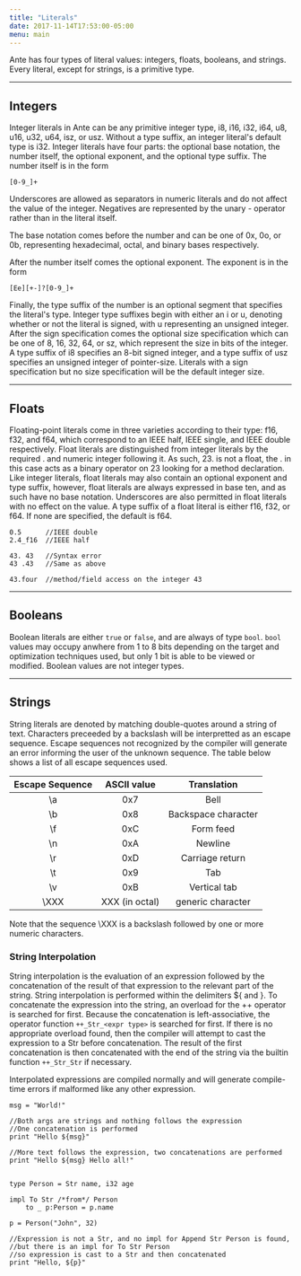 ```yaml
---
title: "Literals"
date: 2017-11-14T17:53:00-05:00
menu: main
---
```


Ante has four types of literal values: integers, floats, booleans, and strings.  Every literal,
except for strings, is a primitive type.

---
## Integers

Integer literals in Ante can be any primitive integer type, i8, i16, i32, i64, u8, u16, u32, u64, isz, or usz.  Without a type suffix,
an integer literal's default type is i32.  Integer literals have four parts: the optional base notation, the number itself, the 
optional exponent, and the optional type suffix.  The number itself is in the form

```
[0-9_]+
```

Underscores are allowed as separators in numeric literals and do not affect the value of the integer.
Negatives are represented by the unary - operator rather than in the literal itself.

The base notation comes before the number and can be one of 0x, 0o, or 0b, representing hexadecimal, octal, and binary bases
respectively.

After the number itself comes the optional exponent.  The exponent is in the form

```
[Ee][+-]?[0-9_]+
```

Finally, the type suffix of the number is an optional segment that specifies the literal's type.
Integer type suffixes begin with either an i or u, denoting whether or not the literal is signed, with u representing an unsigned integer.
After the sign specification comes the optional size specification which can be one of 8, 16, 32, 64, or sz, which represent the size in
bits of the integer.  A type suffix of i8 specifies an 8-bit signed integer, and a type suffix of usz specifies an unsigned integer
of pointer-size.  Literals with a sign specification but no size specification will be the default integer size.

---
## Floats

Floating-point literals come in three varieties according to their type: f16, f32, and f64, which correspond to an IEEE half, IEEE single,
and IEEE double respectively.  Float literals are distinguished from integer literals by the required . and numeric integer following it.
As such, 23. is not a float, the . in this case acts as a binary operator on 23 looking for a method declaration.  Like integer literals,
float literals may also contain an optional exponent and type suffix, however, float literals are always expressed in base ten, and as
such have no base notation.  Underscores are also permitted in float literals with no effect on the value.  A type suffix of a float
literal is either f16, f32, or f64.  If none are specified, the default is f64.

```ante
0.5      //IEEE double
2.4_f16  //IEEE half

43. 43   //Syntax error
43 .43   //Same as above

43.four  //method/field access on the integer 43
```

---
## Booleans

Boolean literals are either `true` or `false`, and are always of type `bool`.  `bool` values may
occupy anwhere from 1 to 8 bits depending on the target and optimization techniques used, but only 1 bit is able to be viewed or modified.
Boolean values are not integer types.

---
## Strings

String literals are denoted by matching double-quotes around a string of text.  Characters preceeded by a backslash will be interpretted
as an escape sequence.  Escape sequences not recognized by the compiler will generate an error informing the user of the unknown sequence.
The table below shows a list of all escape sequences used.


| Escape Sequence |  ASCII value   |    Translation      |
|:---------------:|:--------------:|:-------------------:|
|    \a           | 0x7            | Bell                |
|    \b           | 0x8            | Backspace character |
|    \f           | 0xC            | Form feed           |
|    \n           | 0xA            | Newline             |
|    \r           | 0xD            | Carriage return     |
|    \t           | 0x9            | Tab                 |
|    \v           | 0xB            | Vertical tab        |
|    \XXX         | XXX (in octal) | generic character   |

Note that the sequence \XXX is a backslash followed by one or more numeric characters.

### String Interpolation

String interpolation is the evaluation of an expression followed by the concatenation of the
result of that expression to the relevant part of the string.  String interpolation is performed
within the delimiters ${ and }.  To concatenate the expression into the string, an overload for
the ++ operator is searched for first.  Because the concatenation is left-associative, the operator
function `++_Str_<expr type>` is searched for first.  If there is no
appropriate overload found, then the compiler will attempt to cast the expression to a Str before
concatenation.  The result of the first concatenation is then concatenated with the end of the string
via the builtin function `++_Str_Str` if necessary.

Interpolated expressions are compiled normally and will generate compile-time errors if malformed
like any other expression.

```ante
msg = "World!"

//Both args are strings and nothing follows the expression
//One concatenation is performed
print "Hello ${msg}"

//More text follows the expression, two concatenations are performed
print "Hello ${msg} Hello all!"


type Person = Str name, i32 age

impl To Str /*from*/ Person
    to _ p:Person = p.name

p = Person("John", 32)

//Expression is not a Str, and no impl for Append Str Person is found,
//but there is an impl for To Str Person
//so expression is cast to a Str and then concatenated
print "Hello, ${p}"
```

